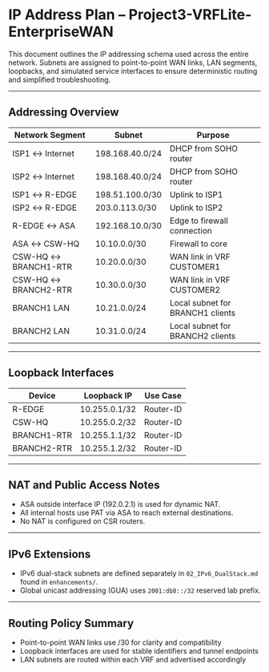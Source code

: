 # IP Address Plan – Project3-VRFLite-EnterpriseWAN

This document outlines the IP addressing schema used across the entire network. Subnets are assigned to point-to-point WAN links, LAN segments, loopbacks, and simulated service interfaces to ensure deterministic routing and simplified troubleshooting.

---

## Addressing Overview

| Network Segment        | Subnet             | Purpose                                  |
|------------------------|--------------------|------------------------------------------|
| ISP1 ↔ Internet        | 198.168.40.0/24    | DHCP from SOHO router                    |
| ISP2 ↔ Internet        | 198.168.40.0/24    | DHCP from SOHO router                    |
| ISP1 ↔ R-EDGE          | 198.51.100.0/30    | Uplink to ISP1                           |
| ISP2 ↔ R-EDGE          | 203.0.113.0/30     | Uplink to ISP2                           |
| R-EDGE ↔ ASA           | 192.168.10.0/30    | Edge to firewall connection              |
| ASA ↔ CSW-HQ           | 10.10.0.0/30       | Firewall to core                         |
| CSW-HQ ↔ BRANCH1-RTR   | 10.20.0.0/30       | WAN link in VRF CUSTOMER1                |
| CSW-HQ ↔ BRANCH2-RTR   | 10.30.0.0/30       | WAN link in VRF CUSTOMER2                |
| BRANCH1 LAN            | 10.21.0.0/24       | Local subnet for BRANCH1 clients         |
| BRANCH2 LAN            | 10.31.0.0/24       | Local subnet for BRANCH2 clients         |

---

## Loopback Interfaces

| Device         | Loopback IP         | Use Case              |
|----------------|---------------------|-----------------------|
| R-EDGE         | 10.255.0.1/32       | Router-ID             |
| CSW-HQ         | 10.255.0.2/32       | Router-ID             |
| BRANCH1-RTR    | 10.255.1.1/32       | Router-ID             |
| BRANCH2-RTR    | 10.255.1.2/32       | Router-ID             |

---

## NAT and Public Access Notes

- ASA outside interface IP (192.0.2.1) is used for dynamic NAT.
- All internal hosts use PAT via ASA to reach external destinations.
- No NAT is configured on CSR routers.

---

## IPv6 Extensions

- IPv6 dual-stack subnets are defined separately in `02_IPv6_DualStack.md` found in `enhancements/`.
- Global unicast addressing (GUA) uses `2001:db8::/32` reserved lab prefix.

---

## Routing Policy Summary

- Point-to-point WAN links use /30 for clarity and compatibility
- Loopback interfaces are used for stable identifiers and tunnel endpoints
- LAN subnets are routed within each VRF and advertised accordingly